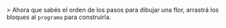 <gs-attire attire-url="https://raw.githubusercontent.com/MumukiProject/mumuki-guia-text-pensamiento-computacional-formalizacion-y-abordajes/master/assets/attires/config_1540415510293.json"></gs-attire>> Ahora que sabés el orden de los pasos para dibujar una flor, arrastrá los bloques al `programa` para construirla.